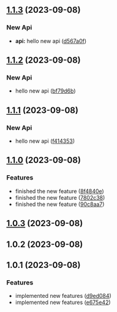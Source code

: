 

## [1.1.3](https://github.com/francis-buabin-owusu/release-it/compare/1.1.2...1.1.3) (2023-09-08)


### New Api

* **api:** hello new api ([d567a0f](https://github.com/francis-buabin-owusu/release-it/commit/d567a0f38f9fe429201e61c0889d19539dd85861))

## [1.1.2](https://github.com/francis-buabin-owusu/release-it/compare/1.1.1...1.1.2) (2023-09-08)


### New Api

* hello new api ([bf79d6b](https://github.com/francis-buabin-owusu/release-it/commit/bf79d6b4317f07c9b5db528411715c8acc1ae3fc))

## [1.1.1](https://github.com/francis-buabin-owusu/release-it/compare/1.1.0...1.1.1) (2023-09-08)


### New Api

* hello new api ([f414353](https://github.com/francis-buabin-owusu/release-it/commit/f414353c457a2c87e17a6a4acdee670e6ed329dc))

## [1.1.0](https://github.com/francis-buabin-owusu/release-it/compare/1.0.3...1.1.0) (2023-09-08)


### Features

* finished the new feature ([8f4840e](https://github.com/francis-buabin-owusu/release-it/commit/8f4840e44ec3da5e8bf8aec7cf623f0e813f2c83))
* finished the new feature ([7802c38](https://github.com/francis-buabin-owusu/release-it/commit/7802c3851907d1c5425542a4132559ce542dd05c))
* finished the new feature ([90c8aa7](https://github.com/francis-buabin-owusu/release-it/commit/90c8aa7c81ba8c6b7fdef7a27ed76fdad877bca5))

## [1.0.3](https://github.com/francis-buabin-owusu/release-it/compare/1.0.2...1.0.3) (2023-09-08)

## 1.0.2 (2023-09-08)

## 1.0.1 (2023-09-08)


### Features

* implemented new features ([d9ed084](https://github.com/francis-buabin-owusu/release-it/commit/d9ed084417121fc77aa4108a98172cb97564d4f8))
* implemented new features ([e675e42](https://github.com/francis-buabin-owusu/release-it/commit/e675e42e373cc3f8b5c819bcebd22349491fc681))
